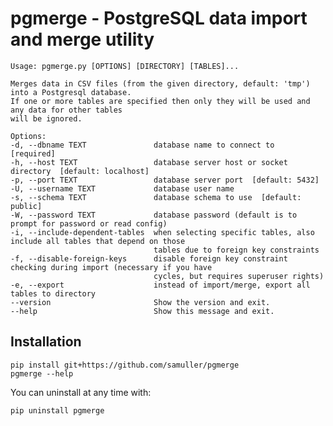 # pgmerge - PostgreSQL data import and merge utility

    Usage: pgmerge.py [OPTIONS] [DIRECTORY] [TABLES]...

    Merges data in CSV files (from the given directory, default: 'tmp') into a Postgresql database.
    If one or more tables are specified then only they will be used and any data for other tables
    will be ignored.

    Options:
    -d, --dbname TEXT               database name to connect to  [required]
    -h, --host TEXT                 database server host or socket directory  [default: localhost]
    -p, --port TEXT                 database server port  [default: 5432]
    -U, --username TEXT             database user name
    -s, --schema TEXT               database schema to use  [default: public]
    -W, --password TEXT             database password (default is to prompt for password or read config)
    -i, --include-dependent-tables  when selecting specific tables, also include all tables that depend on those
                                    tables due to foreign key constraints
    -f, --disable-foreign-keys      disable foreign key constraint checking during import (necessary if you have
                                    cycles, but requires superuser rights)
    -e, --export                    instead of import/merge, export all tables to directory
    --version                       Show the version and exit.
    --help                          Show this message and exit.

## Installation

    pip install git+https://github.com/samuller/pgmerge
    pgmerge --help

You can uninstall at any time with:

    pip uninstall pgmerge









